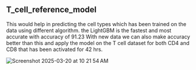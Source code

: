 ## T_cell_reference_model
This would help in predicting the cell types which has been trained on the data using different algorithm.
the LightGBM is the fastest and most accurate with accuracy of 91.23 
With new data we can also make accuracy better than this and apply the model on the T cell dataset for both CD4 and CD8 that has been activated for 42 hrs.

![Screenshot 2025-03-20 at 10 21 54 AM](https://github.com/user-attachments/assets/462a204e-064c-499b-9715-ce7d4849a05d)
